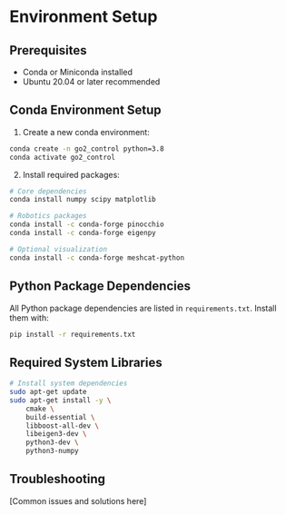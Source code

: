 # Environment Setup

## Prerequisites
- Conda or Miniconda installed
- Ubuntu 20.04 or later recommended

## Conda Environment Setup

1. Create a new conda environment:
```bash
conda create -n go2_control python=3.8
conda activate go2_control
```

2. Install required packages:
```bash
# Core dependencies
conda install numpy scipy matplotlib

# Robotics packages
conda install -c conda-forge pinocchio
conda install -c conda-forge eigenpy

# Optional visualization
conda install -c conda-forge meshcat-python
```

## Python Package Dependencies
All Python package dependencies are listed in `requirements.txt`. Install them with:
```bash
pip install -r requirements.txt
```

## Required System Libraries
```bash
# Install system dependencies
sudo apt-get update
sudo apt-get install -y \
    cmake \
    build-essential \
    libboost-all-dev \
    libeigen3-dev \
    python3-dev \
    python3-numpy
```

## Troubleshooting
[Common issues and solutions here]